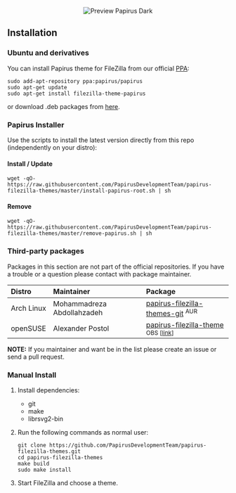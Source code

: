 <p align="center">
  <img src="https://raw.githubusercontent.com/PapirusDevelopmentTeam/papirus-filezilla-themes/master/preview.png" alt="Preview Papirus Dark"/>
</p>

## Installation

### Ubuntu and derivatives

You can install Papirus theme for FileZilla from our official [PPA](https://launchpad.net/~papirus/+archive/ubuntu/papirus):

```
sudo add-apt-repository ppa:papirus/papirus
sudo apt-get update
sudo apt-get install filezilla-theme-papirus
```

or download .deb packages from [here](https://launchpad.net/~papirus/+archive/ubuntu/papirus/+packages?field.name_filter=filezilla-theme-papirus).

### Papirus Installer

Use the scripts to install the latest version directly from this repo (independently on your distro):

#### Install / Update

```
wget -qO- https://raw.githubusercontent.com/PapirusDevelopmentTeam/papirus-filezilla-themes/master/install-papirus-root.sh | sh
```

#### Remove

```
wget -qO- https://raw.githubusercontent.com/PapirusDevelopmentTeam/papirus-filezilla-themes/master/remove-papirus.sh | sh
```

### Third-party packages

Packages in this section are not part of the official repositories. If you have a trouble or a question please contact with package maintainer.

| **Distro** | **Maintainer** | **Package** |
|:-----------|:---------------|:------------|
| Arch Linux | Mohammadreza Abdollahzadeh | [papirus-filezilla-themes-git](https://aur.archlinux.org/packages/papirus-filezilla-themes-git) <sup>AUR</sup> |
| openSUSE   | Alexander Postol | [papirus-filezilla-theme](http://software.opensuse.org//download.html?project=home:GNorth:Arc_and_Papirus&package=papirus-filezilla-theme) <sup>OBS [[link](https://build.opensuse.org/package/show/home:GNorth:Arc_and_Papirus/papirus-filezilla-theme)]</sub> |

**NOTE:** If you maintainer and want be in the list please create an issue or send a pull request.

###  Manual Install

1. Install dependencies:

    - git
    - make
    - librsvg2-bin

2. Run the following commands as normal user:

    ```
    git clone https://github.com/PapirusDevelopmentTeam/papirus-filezilla-themes.git
    cd papirus-filezilla-themes
    make build
    sudo make install
    ```

3. Start FileZilla and choose a theme.
